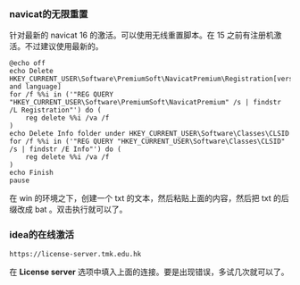 ### navicat的无限重置

针对最新的 navicat 16 的激活。可以使用无线重置脚本。在 15 之前有注册机激活。不过建议使用最新的。

```shell
@echo off
echo Delete HKEY_CURRENT_USER\Software\PremiumSoft\NavicatPremium\Registration[version and language]
for /f %%i in ('"REG QUERY "HKEY_CURRENT_USER\Software\PremiumSoft\NavicatPremium" /s | findstr /L Registration"') do (
    reg delete %%i /va /f
)
echo Delete Info folder under HKEY_CURRENT_USER\Software\Classes\CLSID
for /f %%i in ('"REG QUERY "HKEY_CURRENT_USER\Software\Classes\CLSID" /s | findstr /E Info"') do (
    reg delete %%i /va /f
)
echo Finish
pause
```

在 win 的环境之下，创建一个 txt 的文本，然后粘贴上面的内容，然后把 txt 的后缀改成 bat 。双击执行就可以了。

### idea的在线激活

```html
https://license-server.tmk.edu.hk
```

在 **License server** 选项中填入上面的连接。要是出现错误，多试几次就可以了。

